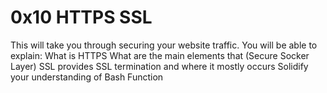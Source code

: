 # 0x10 HTTPS SSL

This will take you through securing your website traffic.
You will be able to explain:
    What is HTTPS
    What are the main elements that (Secure Socker Layer) SSL provides
    SSL termination and where it mostly occurs
    Solidify your understanding of Bash Function
